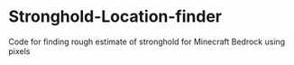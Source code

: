 # Stronghold-Location-finder
Code for finding rough estimate of stronghold for Minecraft Bedrock using pixels
